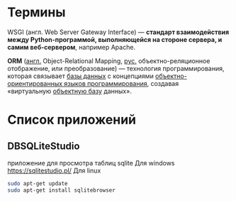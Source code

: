 # Термины
WSGI (англ. Web Server Gateway Interface) — **стандарт взаимодействия между Python-программой, выполняющейся на стороне сервера, и самим веб-сервером**, например Apache.

**ORM** ([англ.](https://ru.wikipedia.org/wiki/%D0%90%D0%BD%D0%B3%D0%BB%D0%B8%D0%B9%D1%81%D0%BA%D0%B8%D0%B9_%D1%8F%D0%B7%D1%8B%D0%BA "Английский язык") Object-Relational Mapping, [рус.](https://ru.wikipedia.org/wiki/%D0%A0%D1%83%D1%81%D1%81%D0%BA%D0%B8%D0%B9_%D1%8F%D0%B7%D1%8B%D0%BA "Русский язык") объектно-реляционное отображение, или преобразование) — технология программирования, которая связывает [базы данных](https://ru.wikipedia.org/wiki/%D0%91%D0%B0%D0%B7%D1%8B_%D0%B4%D0%B0%D0%BD%D0%BD%D1%8B%D1%85 "Базы данных") с концепциями [объектно-ориентированных языков программирования](https://ru.wikipedia.org/wiki/%D0%9E%D0%B1%D1%8A%D0%B5%D0%BA%D1%82%D0%BD%D0%BE-%D0%BE%D1%80%D0%B8%D0%B5%D0%BD%D1%82%D0%B8%D1%80%D0%BE%D0%B2%D0%B0%D0%BD%D0%BD%D0%BE%D0%B5_%D0%BF%D1%80%D0%BE%D0%B3%D1%80%D0%B0%D0%BC%D0%BC%D0%B8%D1%80%D0%BE%D0%B2%D0%B0%D0%BD%D0%B8%D0%B5 "Объектно-ориентированное программирование"), создавая «виртуальную [объектную базу](https://ru.wikipedia.org/wiki/%D0%9E%D0%B1%D1%8A%D0%B5%D0%BA%D1%82%D0%BD%D0%BE-%D0%BE%D1%80%D0%B8%D0%B5%D0%BD%D1%82%D0%B8%D1%80%D0%BE%D0%B2%D0%B0%D0%BD%D0%BD%D0%B0%D1%8F_%D0%B1%D0%B0%D0%B7%D0%B0_%D0%B4%D0%B0%D0%BD%D0%BD%D1%8B%D1%85 "Объектно-ориентированная база данных") данных».

# Список приложений 
## DBSQLiteStudio
приложение для просмотра таблиц sqlite
Для windows https://sqlitestudio.pl/
Для linux
```bash
sudo apt-get update 
sudo apt-get install sqlitebrowser